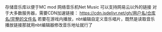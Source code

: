 存储音乐库以便于MC mod 网络音乐机Net Music 可以支持网易云以外的链接
对于大多数服务器，需要CDN加速链接：
https://cdn.jsdelivr.net/gh/用户名/仓库名/完整的文件名
若要在游戏内播放，nbt编辑自定义音乐唱片，既然是读取音乐播放链接那就用nbt编辑器修改音乐地址就行了
